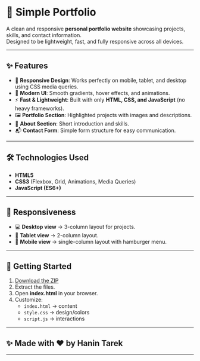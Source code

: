 # 🎨 Simple Portfolio

A clean and responsive **personal portfolio website** showcasing projects, skills, and contact information.  
Designed to be lightweight, fast, and fully responsive across all devices.

---

## ✨ Features
- 📱 **Responsive Design**: Works perfectly on mobile, tablet, and desktop using CSS media queries.  
- 🎨 **Modern UI**: Smooth gradients, hover effects, and animations.  
- ⚡ **Fast & Lightweight**: Built with only **HTML, CSS, and JavaScript** (no heavy frameworks).  
- 🖼️ **Portfolio Section**: Highlighted projects with images and descriptions.  
- 📑 **About Section**: Short introduction and skills.  
- 📬 **Contact Form**: Simple form structure for easy communication.  

---

## 🛠️ Technologies Used
- **HTML5**  
- **CSS3** (Flexbox, Grid, Animations, Media Queries)  
- **JavaScript (ES6+)**  

---

## 📱 Responsiveness
- 💻 **Desktop view** → 3-column layout for projects.  
- 📱 **Tablet view** → 2-column layout.  
- 📲 **Mobile view** → single-column layout with hamburger menu.  

---

## 🚀 Getting Started

1. [Download the ZIP](https://github.com/haninotarek/A-simple-portofolio/archive/refs/heads/master.zip)  
2. Extract the files.  
3. Open **index.html** in your browser.  
4. Customize:  
   - `index.html` → content  
   - `style.css` → design/colors  
   - `script.js` → interactions
  ---
  ## ✨ Made with ❤️ by Hanin Tarek

---
